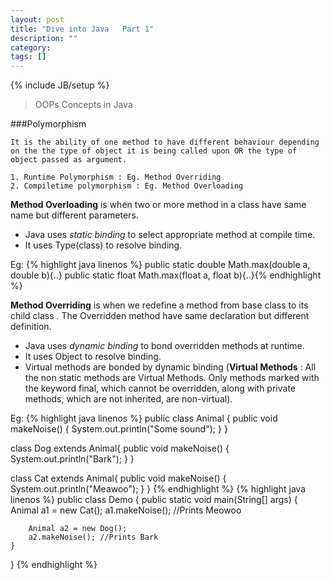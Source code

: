 ```yaml
---
layout: post
title: "Dive into Java   Part 1"
description: ""
category: 
tags: []
---
```

{% include JB/setup %}

> OOPs Concepts in Java

###Polymorphism

	It is the ability of one method to have different behaviour depending on the the type of object it is being called upon OR the type of object passed as argument.

	1. Runtime Polymorphism : Eg. Method Overriding
	2. Compiletime polymorphism : Eg. Method Overloading

**Method Overloading** is when two or more method in a class have same name but different parameters. 

 *	Java uses *static binding* to select appropriate method at compile time. 
 *	It uses Type(class) to resolve binding.

Eg: 
 {% highlight java linenos %}
 public static double Math.max(double a, double b){..}
 public static float Math.max(float a, float b){..}{% endhighlight %}

**Method Overriding** is when we redefine a method from base class to its child class . The Overridden method have same declaration but different definition. 

*	Java uses *dynamic binding* to bond overridden methods at runtime. 
*	It uses Object to resolve binding. 
*	Virtual methods are bonded by dynamic binding (**Virtual Methods** : All the non static methods are Virtual Methods. Only methods marked with the keyword final, which cannot be overridden, along with private methods, which are not inherited, are non-virtual).

Eg:
{% highlight java linenos %}
public class Animal {
    public void makeNoise()
    {
        System.out.println("Some sound");
    }
}
 
class Dog extends Animal{
    public void makeNoise()
    {
        System.out.println("Bark");
    }
}
 
class Cat extends Animal{
    public void makeNoise()
    {
        System.out.println("Meawoo");
    }
}
{% endhighlight %}
{% highlight java linenos %}
public class Demo
{
    public static void main(String[] args) {
        Animal a1 = new Cat();
        a1.makeNoise(); //Prints Meowoo
         
        Animal a2 = new Dog();
        a2.makeNoise(); //Prints Bark
    }
}
{% endhighlight %}







